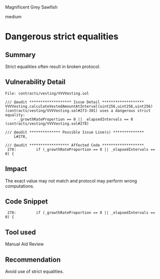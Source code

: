 Magnificent Grey Sawfish

medium

# Dangerous strict equalities

## Summary
Strict equalities often result in broken protocol.

## Vulnerability Detail
```solidity
File: contracts/vesting/VVVVesting.sol

/// @audit ******************* Issue Detail *******************
VVVVesting.calculateVestedAmountAtInterval(uint256,uint256,uint256) (contracts/vesting/VVVVesting.sol#273-301) uses a dangerous strict equality:
	- _growthRateProportion == 0 || _elapsedIntervals == 0 (contracts/vesting/VVVVesting.sol#278)

/// @audit ************** Possible Issue Line(s) **************
	L#278,  

/// @audit ****************** Affected Code *******************
 278:         if (_growthRateProportion == 0 || _elapsedIntervals == 0) {
```

## Impact
The exact value may not match and protocol may perform wrong computations.

## Code Snippet
```solidity
 278:         if (_growthRateProportion == 0 || _elapsedIntervals == 0) {
```

## Tool used
Manual Aid Review

## Recommendation
Avoid use of strict equalities.